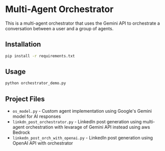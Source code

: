 # Multi-Agent Orchestrator

This is a multi-agent orchestrator that uses the Gemini API to orchestrate a conversation between a user and a group of agents.

## Installation

```bash
pip install -r requirements.txt
```

## Usage


```bash
python orchestrator_demo.py
```

## Project Files

- `os_model.py` - Custom agent implementation using Google's Gemini model for AI responses
- `linkdn_post_orchestrator.py` - LinkedIn post generation using multi-agent orchestration with levarage of Gemini API instead using aws Bedrock
- `linkedn_post_orch_with_openai.py` - LinkedIn post generation using OpenAI API with orchestrator